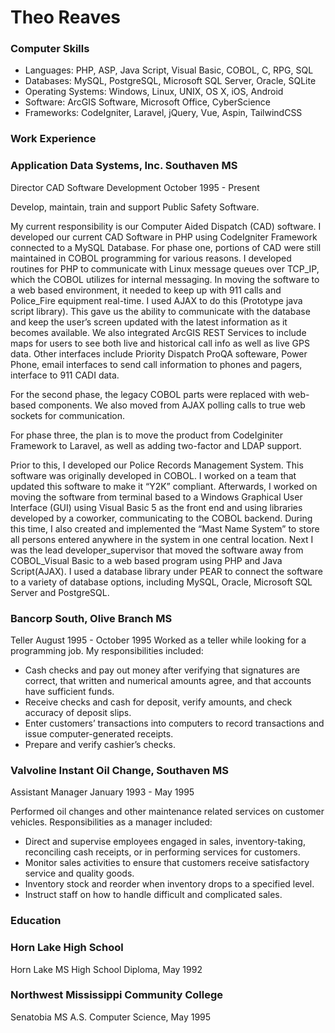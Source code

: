 # Theo Reaves

### Computer Skills
* Languages: PHP, ASP, Java Script, Visual Basic, COBOL, C, RPG, SQL
* Databases: MySQL, PostgreSQL, Microsoft SQL Server, Oracle, SQLite
* Operating Systems: Windows, Linux, UNIX, OS X, iOS, Android
* Software: ArcGIS Software, Microsoft Office, CyberScience
* Frameworks: CodeIgniter, Laravel, jQuery, Vue, Aspin, TailwindCSS

### Work Experience
### Application Data Systems, Inc. Southaven MS
Director 
CAD Software Development 
October 1995 - Present 

Develop, maintain, train and support Public Safety Software.

My current responsibility is our Computer Aided Dispatch (CAD) software. I developed our current CAD Software in PHP using CodeIgniter Framework connected to a MySQL Database.  For phase one,  portions of CAD were still maintained in COBOL programming for various reasons. I developed routines for PHP to communicate with Linux message queues over TCP_IP, which the COBOL utilizes for internal messaging. In moving the software to a web based environment, it needed to keep up with 911 calls and Police_Fire equipment real-time. I used AJAX to do this (Prototype java script library). This gave us the ability to communicate with the database and keep the user’s screen updated with the latest information as it becomes available.  We also integrated ArcGIS REST Services to include maps for users to see both live and historical call info as well as live GPS data.  Other interfaces include Priority Dispatch ProQA softeware, Power Phone,  email interfaces to send call information to phones and pagers, interface to 911 CADI data.

For the second phase, the legacy COBOL parts were replaced with web-based components.  We also moved from AJAX polling calls to true web sockets for communication.  

For phase three, the plan is to move the product from CodeIginiter Framework to Laravel, as well as adding two-factor and LDAP support.

Prior to this, I developed our Police Records Management System. This software was originally developed in COBOL. I worked on a team that updated this software to make it “Y2K” compliant. Afterwards, I worked on moving the software from terminal based to a Windows Graphical User Interface (GUI) using Visual Basic 5 as the front end and using libraries developed by a coworker, communicating to the COBOL backend. During this time, I also created and implemented the “Mast Name System” to store all persons entered anywhere in the system in one central location. Next I was the lead developer_supervisor that moved the software away from COBOL_Visual Basic to a web based program using PHP and Java Script(AJAX). I used a database library under PEAR to connect the software to a variety of database options, including MySQL, Oracle, Microsoft SQL Server and PostgreSQL.

### Bancorp South, Olive Branch MS
Teller 
August 1995 - October 1995 
Worked as a teller while looking for a programming job. My responsibilities included:
* Cash checks and pay out money after verifying that signatures are correct, that written and numerical amounts agree, and that accounts have sufficient funds.
* Receive checks and cash for deposit, verify amounts, and check accuracy of deposit slips.
* Enter customers’ transactions into computers to record transactions and issue computer-generated receipts.
* Prepare and verify cashier’s checks.

### Valvoline Instant Oil Change, Southaven MS
Assistant Manager 
January 1993 - May 1995 

Performed oil changes and other maintenance related services on customer vehicles. Responsibilities as a manager included:
* Direct and supervise employees engaged in sales, inventory-taking, reconciling cash receipts, or in performing services for customers.
* Monitor sales activities to ensure that customers receive satisfactory service and quality goods.
* Inventory stock and reorder when inventory drops to a specified level.
* Instruct staff on how to handle difficult and complicated sales.

### Education
### Horn Lake High School
Horn Lake MS
High School Diploma, May 1992 

### Northwest Mississippi Community College
Senatobia MS
A.S. Computer Science, May 1995 



<!--
**theoreaves/theoreaves** is a ✨ _special_ ✨ repository because its `README.md` (this file) appears on your GitHub profile.

Here are some ideas to get you started:

- 🔭 I’m currently working on ...
- 🌱 I’m currently learning ...
- 👯 I’m looking to collaborate on ...
- 🤔 I’m looking for help with ...
- 💬 Ask me about ...
- 📫 How to reach me: ...
- 😄 Pronouns: ...
- ⚡ Fun fact: ...
-->
